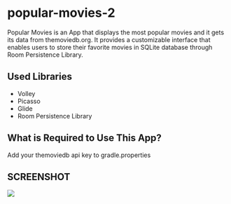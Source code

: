# popular-movies-2
Popular Movies is an App that displays the most popular movies and it gets its data from themoviedb.org. It provides a customizable interface that enables users to store their favorite movies in SQLite database through Room Persistence Library.

## Used Libraries
* Volley
* Picasso
* Glide
* Room Persistence Library


## What is Required to Use This App?
Add your themoviedb api key to gradle.properties

## SCREENSHOT

![](https://thumbs.gfycat.com/NegligibleDeliriousBarnacle-size_restricted.gif)

